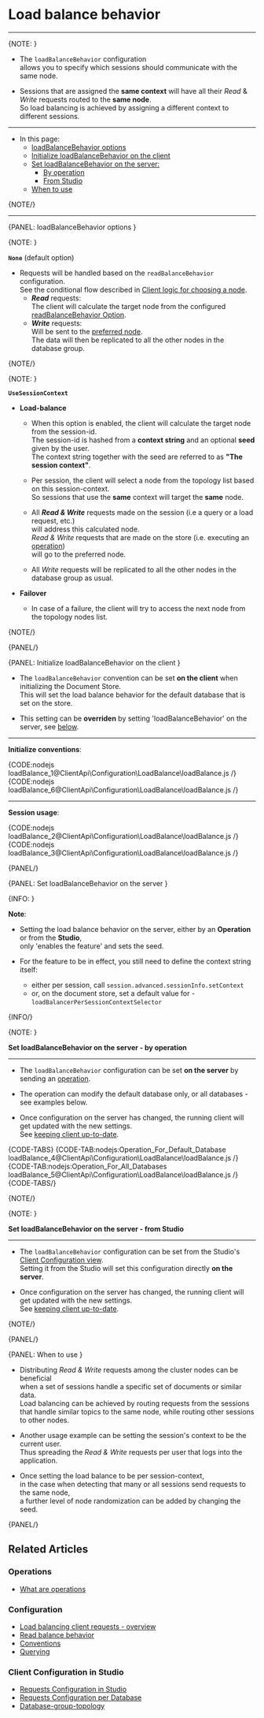 # Load balance behavior

 ---

{NOTE: }

* The `loadBalanceBehavior` configuration  
  allows you to specify which sessions should communicate with the same node.  
 
* Sessions that are assigned the __same context__ will have all their _Read_ & _Write_ requests routed to the __same node__.  
  So load balancing is achieved by assigning a different context to different sessions.  

---

* In this page:
    * [loadBalanceBehavior options](../../../client-api/configuration/load-balance/load-balance-behavior#loadbalancebehavior-options)
    * [Initialize loadBalanceBehavior on the client](../../../client-api/configuration/load-balance/load-balance-behavior#initialize-loadbalancebehavior-on-the-client)
    * [Set loadBalanceBehavior on the server:](../../../client-api/configuration/load-balance/load-balance-behavior#set-loadbalancebehavior-on-the-server)
        * [By operation](../../../client-api/configuration/load-balance/load-balance-behavior#setByOperation)
        * [From Studio](../../../client-api/configuration/load-balance/load-balance-behavior#setFromStudio)
    * [When to use](../../../client-api/configuration/load-balance/load-balance-behavior#when-to-use)
     
{NOTE/}

---

{PANEL: loadBalanceBehavior options }

{NOTE: }

__`None`__ (default option)

* Requests will be handled based on the `readBalanceBehavior` configuration.  
  See the conditional flow described in [Client logic for choosing a node](../../../client-api/configuration/load-balance/overview#client-logic-for-choosing-a-node).  
  * **_Read_** requests:  
    The client will calculate the target node from the configured [readBalanceBehavior Option](../../../client-api/configuration/load-balance/read-balance-behavior#readbalancebehavior-options).  
  * **_Write_** requests:  
    Will be sent to the [preferred node](../../../client-api/configuration/load-balance/overview#the-preferred-node).  
    The data will then be replicated to all the other nodes in the database group.
 
{NOTE/}

{NOTE: }

__`UseSessionContext`__

* __Load-balance__

  * When this option is enabled, the client will calculate the target node from the session-id.  
    The session-id is hashed from a __context string__ and an optional __seed__ given by the user.  
    The context string together with the seed are referred to as __"The session context"__.
  
  * Per session, the client will select a node from the topology list based on this session-context.  
    So sessions that use the __same__ context will target the __same__ node.
  
  * All **_Read & Write_** requests made on the session (i.e a query or a load request, etc.)  
    will address this calculated node.  
    _Read & Write_ requests that are made on the store (i.e. executing an [operation](../../../client-api/operations/what-are-operations))  
    will go to the preferred node.

  * All _Write_ requests will be replicated to all the other nodes in the database group as usual.

* __Failover__  

  * In case of a failure, the client will try to access the next node from the topology nodes list.

{NOTE/}

{PANEL/}

{PANEL: Initialize loadBalanceBehavior on the client }

* The `loadBalanceBehavior` convention can be set __on the client__ when initializing the Document Store.  
  This will set the load balance behavior for the default database that is set on the store.

* This setting can be __overriden__ by setting 'loadBalanceBehavior' on the server, see [below](../../../client-api/configuration/load-balance/load-balance-behavior#initialize-loadbalancebehavior-on-the-server).

---

__Initialize conventions__:

{CODE:nodejs loadBalance_1@ClientApi\Configuration\LoadBalance\loadBalance.js /}
{CODE:nodejs loadBalance_6@ClientApi\Configuration\LoadBalance\loadBalance.js /}

---

__Session usage__:

{CODE:nodejs loadBalance_2@ClientApi\Configuration\LoadBalance\loadBalance.js /}
{CODE:nodejs loadBalance_3@ClientApi\Configuration\LoadBalance\loadBalance.js /}

{PANEL/}

{PANEL: Set loadBalanceBehavior on the server }

{INFO: }

__Note__:  

* Setting the load balance behavior on the server, either by an __Operation__ or from the __Studio__,  
  only 'enables the feature' and sets the seed.

* For the feature to be in effect, you still need to define the context string itself:  
  * either per session, call `session.advanced.sessionInfo.setContext`  
  * or, on the document store, set a default value for - `loadBalancerPerSessionContextSelector`  

{INFO/}

{NOTE: }

<a id="setByOperation" /> __Set loadBalanceBehavior on the server - by operation__ 

---

* The `loadBalanceBehavior` configuration can be set __on the server__ by sending an [operation](../../../client-api/operations/what-are-operations).

* The operation can modify the default database only, or all databases - see examples below.

* Once configuration on the server has changed, the running client will get updated with the new settings.  
  See [keeping client up-to-date](../../../client-api/configuration/load-balance/overview#keeping-the-client-topology-up-to-date).

{CODE-TABS}
{CODE-TAB:nodejs:Operation_For_Default_Database loadBalance_4@ClientApi\Configuration\LoadBalance\loadBalance.js /}
{CODE-TAB:nodejs:Operation_For_All_Databases loadBalance_5@ClientApi\Configuration\LoadBalance\loadBalance.js /}
{CODE-TABS/}

{NOTE/}

{NOTE: }

<a id="setFromStudio" /> __Set loadBalanceBehavior on the server - from Studio__

---

* The `loadBalanceBehavior` configuration can be set from the Studio's [Client Configuration view](../../../studio/database/settings/client-configuration-per-database).  
  Setting it from the Studio will set this configuration directly __on the server__.

* Once configuration on the server has changed, the running client will get updated with the new settings.  
  See [keeping client up-to-date](../../../client-api/configuration/load-balance/overview#keeping-the-client-topology-up-to-date).

{NOTE/}

{PANEL/}

{PANEL: When to use }

* Distributing _Read & Write_ requests among the cluster nodes can be beneficial  
  when a set of sessions handle a specific set of documents or similar data.  
  Load balancing can be achieved by routing requests from the sessions that handle similar topics to the same node, while routing other sessions to other nodes.  
 
* Another usage example can be setting the session's context to be the current user.  
  Thus spreading the _Read & Write_ requests per user that logs into the application.  

* Once setting the load balance to be per session-context,  
  in the case when detecting that many or all sessions send requests to the same node,  
  a further level of node randomization can be added by changing the seed.  

{PANEL/}

## Related Articles

### Operations

- [What are operations](../../../client-api/operations/what-are-operations)

### Configuration

- [Load balancing client requests - overview](../../../client-api/configuration/load-balance/overview)
- [Read balance behavior](../../../client-api/configuration/load-balance/read-balance-behavior)
- [Conventions](../../../client-api/configuration/conventions)
- [Querying](../../../client-api/configuration/querying)

### Client Configuration in Studio

- [Requests Configuration in Studio](../../../studio/server/client-configuration)
- [Requests Configuration per Database](../../../studio/database/settings/client-configuration-per-database)
- [Database-group-topology](../../../studio/database/settings/manage-database-group#database-group-topology---view)
